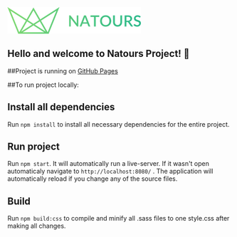 ![Natours App](./img/logo-green-small-2x.png)


## Hello and welcome to Natours Project! :zany_face:

##Project is running on [GitHub Pages](https://romap28.github.io/natours/)

##To run project locally:
## Install all dependencies

Run `npm install` to install all necessary dependencies for the entire project.

## Run project

Run `npm start`. It will automatically run a live-server. If it wasn't open automaticaly navigate to `http://localhost:8080/` . The application will automatically reload if you change any of the source files.

## Build

Run `npm build:css` to compile and minify all .sass files to one style.css after making all changes.
